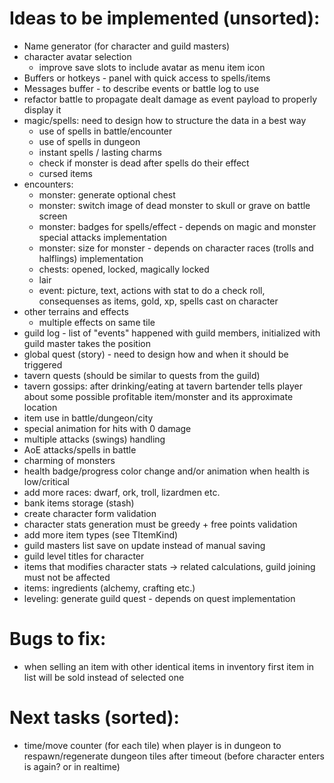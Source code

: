 # Ideas to be implemented (unsorted):

- Name generator (for character and guild masters)
- character avatar selection
  - improve save slots to include avatar as menu item icon
- Buffers or hotkeys - panel with quick access to spells/items
- Messages buffer - to describe events or battle log to use
- refactor battle to propagate dealt damage as event payload to properly display it
- magic/spells: need to design how to structure the data in a best way
  - use of spells in battle/encounter
  - use of spells in dungeon
  - instant spells / lasting charms
  - check if monster is dead after spells do their effect
  - cursed items
- encounters:
  - monster: generate optional chest
  - monster: switch image of dead monster to skull or grave on battle screen
  - monster: badges for spells/effect - depends on magic and monster special attacks implementation
  - monster: size for monster - depends on character races (trolls and halflings) implementation
  - chests: opened, locked, magically locked
  - lair
  - event: picture, text, actions with stat to do a check roll, consequenses as items, gold, xp, spells cast on character
- other terrains and effects
  - multiple effects on same tile
- guild log - list of "events" happened with guild members, initialized with guild master takes the position
- global quest (story) - need to design how and when it should be triggered
- tavern quests (should be similar to quests from the guild)
- tavern gossips: after drinking/eating at tavern bartender tells player about some possible profitable item/monster and its approximate location
- item use in battle/dungeon/city
- special animation for hits with 0 damage
- multiple attacks (swings) handling
- AoE attacks/spells in battle
- charming of monsters
- health badge/progress color change and/or animation when health is low/critical
- add more races: dwarf, ork, troll, lizardmen etc.
- bank items storage (stash)
- create character form validation
- character stats generation must be greedy + free points validation
- add more item types (see TItemKind)
- guild masters list save on update instead of manual saving
- guild level titles for character
- items that modifies character stats -> related calculations, guild joining must not be affected
- items: ingredients (alchemy, crafting etc.)
- leveling: generate guild quest - depends on quest implementation

# Bugs to fix:

- when selling an item with other identical items in inventory first item in list will be sold instead of selected one

# Next tasks (sorted):

- time/move counter (for each tile) when player is in dungeon to respawn/regenerate dungeon tiles after timeout (before character enters is again? or in realtime)
